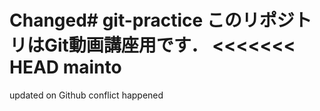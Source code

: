 Changed# git-practice
このリポジトリはGit動画講座用です．
<<<<<<< HEAD
mainto
=======
updated on Github
conflict happened